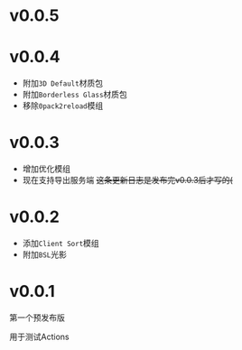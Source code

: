 # v0.0.5

# v0.0.4

- 附加`3D Default`材质包
- 附加`Borderless Glass`材质包
- 移除`0pack2reload`模组

# v0.0.3

- 增加优化模组
- 现在支持导出服务端
~~这条更新日志是发布完v0.0.3后才写的(~~

# v0.0.2

- 添加`Client Sort`模组
- 附加`BSL`光影

# v0.0.1

第一个预发布版

用于测试Actions
